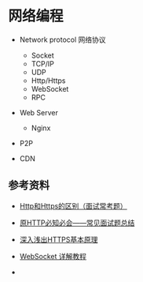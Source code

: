 # 网络编程
- Network protocol 网络协议
    * Socket
    * TCP/IP
    * UDP
    * Http/Https
    * WebSocket
    * RPC
- Web Server
  * Nginx

- P2P
- CDN  
## 参考资料
* [Http和Https的区别（面试常考题）](https://blog.csdn.net/qq_38289815/article/details/80969419)
* [原HTTP必知必会——常见面试题总结](https://blog.csdn.net/zhangliangzi/article/details/51336564)
* [深入浅出HTTPS基本原理](https://blog.csdn.net/kobejayandy/article/details/52433660)
* [WebSocket 详解教程](https://www.cnblogs.com/jingmoxukong/p/7755643.html)

* []()